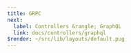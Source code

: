 ```yaml
---
title: GRPC
next:
  label: Controllers &rangle; GraphQL
  link: docs/controllers/graphql
$render: ~/src/lib/layouts/default.pug
---
```

